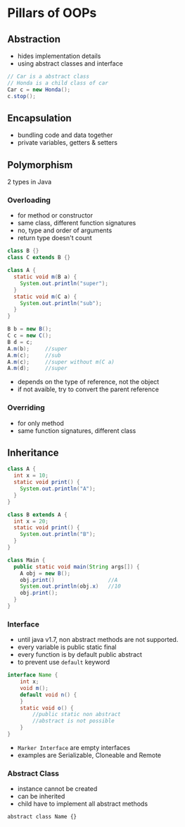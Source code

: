 # Pillars of OOPs

## Abstraction

- hides implementation details
- using abstract classes and interface

```java
// Car is a abstract class
// Honda is a child class of car
Car c = new Honda();
c.stop();
```

## Encapsulation

- bundling code and data together
- private variables, getters & setters

## Polymorphism

2 types in Java

### Overloading

-   for method or constructor
-   same class, different function signatures
-   no, type and order of arguments
-   return type doesn't count

```java
class B {}
class C extends B {}

class A {
  static void m(B a) {
    System.out.println("super");
  }
  static void m(C a) {
    System.out.println("sub");
  }
}

B b = new B();
C c = new C();
B d = c;
A.m(b);     //super
A.m(c);     //sub
A.m(c);     //super without m(C a)
A.m(d);     //super
```

-   depends on the type of reference, not the object
-   if not avaible, try to convert the parent reference

### Overriding

-   for only method
-   same function signatures, different class

## Inheritance

```java
class A {
  int x = 10;
  static void print() {
    System.out.println("A");
  }
}

class B extends A {
  int x = 20;
  static void print() {
    System.out.println("B");
  }
}

class Main {
  public static void main(String args[]) {
    A obj = new B();
    obj.print()                 //A
    System.out.println(obj.x)   //10
    obj.print();
  }
}
```


### Interface

-   until java v1.7, non abstract methods are not supported.
-   every variable is public static final
-   every function is by default public abstract
-   to prevent use `default` keyword

```java
interface Name {
    int x;
    void m();
    default void n() {
    }
    static void o() {
        //public static non abstract
        //abstract is not possible
    }
}
```

-   `Marker Interface` are empty interfaces
-   examples are Serializable, Cloneable and Remote

### Abstract Class

-   instance cannot be created
-   can be inherited
-   child have to implement all abstract methods

```
abstract class Name {}
```
